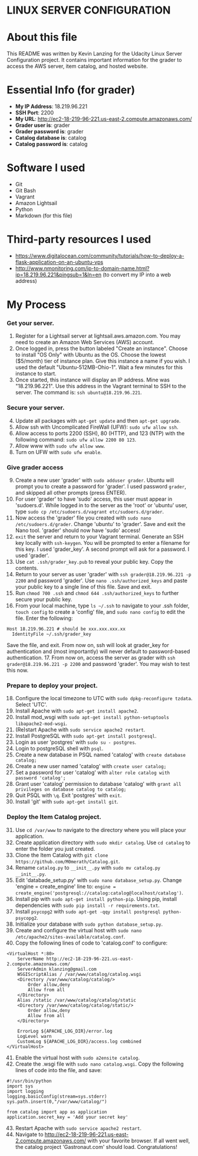 LINUX SERVER CONFIGURATION
==========================
# About this file
This README was written by Kevin Lanzing for the Udacity Linux Server Configuration project. It contains important information for the grader to access the AWS server, item catalog, and hosted website.

# Essential Info (for grader)
- **My IP Address**: 18.219.96.221
- **SSH Port**: 2200
- **My URL**: http://ec2-18-219-96-221.us-east-2.compute.amazonaws.com/
- **Grader user is**: grader
- **Grader password is**: grader
- **Catalog database is**: catalog
- **Catalog password is**: catalog

# Software I used
- Git
- Git Bash
- Vagrant
- Amazon Lightsail
- Python
- Markdown (for this file)

# Third-party resources I used
- https://www.digitalocean.com/community/tutorials/how-to-deploy-a-flask-application-on-an-ubuntu-vps
- http://www.nmonitoring.com/ip-to-domain-name.html?ip=18.219.96.221&pingsub=1&ln=en (to convert my IP into a web address)

# My Process
### Get your server.
1. Register for a Lightsail server at lightsail.aws.amazon.com. You may need to create an Amazon Web Services (AWS) account.
2. Once logged in, press the button labeled "Create an instance". Choose to install "OS Only" with Ubuntu as the OS. Choose the lowest ($5/month) tier of instance plan. Give this instance a name if you wish. I used the default "Ubuntu-512MB-Ohio-1". Wait a few minutes for this instance to start.
3. Once started, this instance will display an IP address. Mine was "18.219.96.221". Use this address in the Vagrant terminal to SSH to the server. The command is: `ssh ubuntu@18.219.96.221`.

### Secure your server.
4. Update all packages with `apt-get update` and then `apt-get upgrade`.
4. Allow ssh with Uncomplicated FireWall (UFW): `sudo ufw allow ssh`. 
5. Allow access to ports 2200 (SSH), 80 (HTTP), and 123 (NTP) with the following command: `sudo ufw allow 2200 80 123`.
6. Allow www with `sudo ufw allow www`.
7. Turn on UFW with `sudo ufw enable`.

### Give grader access
9. Create a new user 'grader' with `sudo adduser grader`. Ubuntu will prompt you to create a password for 'grader'. I used password `grader`, and skipped all other prompts (press ENTER).
9. For user 'grader' to have 'sudo' access, this user must appear in 'sudoers.d'. While logged in to the server as the 'root' or 'ubuntu' user, type `sudo cp /etc/sudoers.d/vagrant etc/sudoers.d/grader`.
10. Now access the 'grader' file you created with `sudo nano /etc/sudoers.d/grader`. Change 'ubuntu' to 'grader'. Save and exit the Nano tool. 'grader' should now have 'sudo' access!
10. `exit` the server and return to your Vagrant terminal. Generate an SSH key locally with `ssh-keygen`. You will be prompted to enter a filename for this key. I used 'grader_key'. A second prompt will ask for a password. I used 'grader'.
11. Use `cat .ssh/grader_key.pub` to reveal your public key. Copy the contents.
12. Return to your server as user 'grader' with `ssh grader@18.219.96.221 -p 2200` and password 'grader'. Use `nano .ssh/authorized_keys` and paste your public key to a single line of this file. Save and exit.
13. Run `chmod 700 .ssh` and `chmod 644 .ssh/authorized_keys` to further secure your public key.
14. From your local machine, type `ls ~/.ssh` to navigate to your .ssh folder, `touch config` to create a 'config' file, and `sudo nano config` to edit the file. Enter the following:
```
Host 18.219.96.221 # should be xxx.xxx.xxx.xx
  IdentityFile ~/.ssh/grader_key
```
Save the file, and exit. From now on, ssh will look at grader_key for authentication and (most importantly) will never default to password-based authentication.
17. From now on, access the server as grader with `ssh grader@18.219.96.221 -p 2200` and password 'grader'. You may wish to test this now.

### Prepare to deploy your project.
18. Configure the local timezone to UTC with `sudo dpkg-reconfigure tzdata`. Select 'UTC'.
12. Install Apache with `sudo apt-get install apache2`.
13. Install mod_wsgi with `sudo apt-get install python-setuptools libapache2-mod-wsgi`.
14. (Re)start Apache with `sudo service apache2 restart`.
15. Install PostgreSQL with `sudo apt-get install postgresql`.
16. Login as user 'postgres' with `sudo su - postgres`.
17. Login to postgreSQL shell with `psql`.
18. Create a new database in PSQL named 'catalog' with `create database catalog;`
19. Create a new user named 'catalog' with `create user catalog;`
20. Set a password for user 'catalog' with `alter role catalog with password 'catalog';`
21. Grant user 'catalog' permission to database 'catalog' with `grant all privileges on database catalog to catalog;`
22. Quit PSQL with `\q`. Exit 'postgres' with `exit`.
29. Install 'git' with `sudo apt-get install git`.

### Deploy the Item Catalog project.
31. Use `cd /var/www` to navigate to the directory where you will place your application.
16. Create application directory with `sudo mkdir catalog`. Use `cd catalog` to enter the folder you just created.
17. Clone the Item Catalog with `git clone https://github.com/M0merath/Catalog.git`.
18. Rename `catalog.py` to `__init__.py` with `sudo mv catalog.py __init__.py`.
19. Edit 'databade_setup.py' with `sudo nano database_setup.py`. Change 'engine = create_engine' line to: `engine = create_engine('postgresql://catalog:catalog@localhost/catalog')`.
20. Install pip with `sudo apt-get install python-pip`. Using pip, install dependencies with `sudo pip install -r requirements.txt`.
21. Install `psycopg2` with `sudo apt-get -qqy install postgresql python-psycopg2`.
22. Initialize your database with `sudo python database_setup.py`.
23. Create and configure the virtual host with `sudo nano /etc/apache2/sites-available/catalog.conf`.
24. Copy the following lines of code to 'catalog.conf' to configure:
```
<VirtualHost *:80>
    ServerName http://ec2-18-219-96-221.us-east-2.compute.amazonaws.com/
    ServerAdmin klanzing@gmail.com
    WSGIScriptAlias / /var/www/catalog/catalog.wsgi
    <Directory /var/www/catalog/catalog/>
        Order allow,deny
        Allow from all
    </Directory>
    Alias /static /var/www/catalog/catalog/static
    <Directory /var/www/catalog/catalog/static/>
        Order allow,deny
        Allow from all
    </Directory>

    ErrorLog ${APACHE_LOG_DIR}/error.log
    LogLevel warn
    CustomLog ${APACHE_LOG_DIR}/access.log combined
</VirtualHost>
```
41. Enable the virtual host with `sudo a2ensite catalog`.
26. Create the .wsgi file with `sudo nano catalog.wsgi`. Copy the following lines of code into the file, and save:
```
#!/usr/bin/python
import sys
import logging
logging.basicConfig(stream=sys.stderr)
sys.path.insert(0,"/var/www/catalog/")

from catalog import app as application
application.secret_key = 'Add your secret key'
```
43. Restart Apache with `sudo service apache2 restart`.
26. Navigate to http://ec2-18-219-96-221.us-east-2.compute.amazonaws.com/ with your favorite browser. If all went well, the catalog project 'Gastronaut.com' should load. Congratulations!